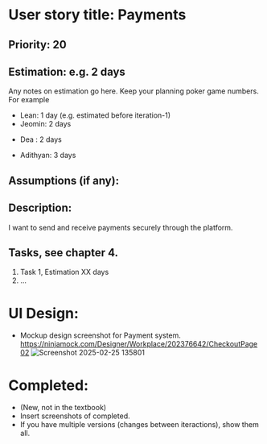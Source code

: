 
# User story title: Payments

## Priority: 20

## Estimation: e.g. 2 days
Any notes on estimation go here. Keep your planning poker game numbers. For example
* Lean: 1 day (e.g. estimated before iteration-1)
* Jeomin: 2 days
- Dea : 2 days
* Adithyan: 3 days

## Assumptions (if any):

## Description: 
I want to send and receive payments securely through the platform.

## Tasks, see chapter 4.

1. Task 1, Estimation XX days
2. ...


# UI Design:
* Mockup design screenshot for Payment system. https://ninjamock.com/Designer/Workplace/202376642/CheckoutPage02
![Screenshot 2025-02-25 135801](https://github.com/user-attachments/assets/93b5320f-3ae0-4bf5-8e95-6e70c6040768)

# Completed:
* (New, not in the textbook) 
* Insert screenshots of completed. 
* If you have multiple versions (changes between iteractions), show them all.

